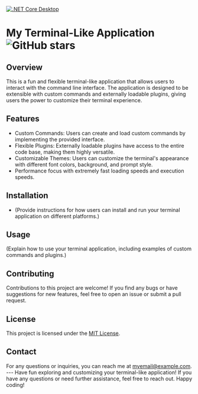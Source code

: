 [![.NET Core Desktop](https://github.com/deetonn/Console/actions/workflows/dotnet-desktop.yml/badge.svg)](https://github.com/deetonn/Console/actions/workflows/dotnet-desktop.yml)

# My Terminal-Like Application ![GitHub stars](https://img.shields.io/github/stars/deetonn/Console.svg)
## Overview 
 This is a fun and flexible terminal-like application that allows users to interact with the command line interface. The application is designed to be extensible with custom commands and externally loadable plugins, giving users the power to customize their terminal experience. 
## Features  
 - Custom Commands: Users can create and load custom commands by implementing the provided interface. 
 - Flexible Plugins: Externally loadable plugins have access to the entire code base, making them highly versatile. 
 -  Customizable Themes: Users can customize the terminal's appearance with different font colors, background, and prompt style.  
 - Performance focus with extremely fast loading speeds and execution speeds.
 ## Installation 
 - (Provide instructions for how users can install and run your terminal application on different platforms.) 
 ## Usage 
 (Explain how to use your terminal application, including examples of custom commands and plugins.) 
 ## Contributing 
 Contributions to this project are welcome! If you find any bugs or have suggestions for new features, feel free to open an issue or submit a pull request. 
 ## License 
 This project is licensed under the [MIT License](https://github.com/deetonn/Console/blob/master/LICENSE).  
 ## Contact 
 For any questions or inquiries, you can reach me at myemail@example.com. --- Have fun exploring and customizing your terminal-like application! If you have any questions or need further assistance, feel free to reach out. Happy coding!
